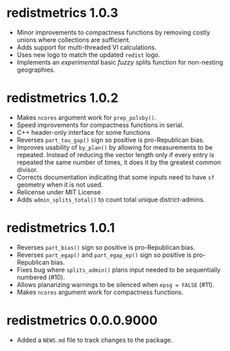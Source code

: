 # redistmetrics 1.0.3
* Minor improvements to compactness functions by removing costly unions where collections are sufficient.
* Adds support for multi-threaded VI calculations.
* Uses new logo to match the updated `redist` logo.
* Implements an _experimental_ basic *fuzzy* splits function for non-nesting geographies. 

# redistmetrics 1.0.2
* Makes `ncores` argument work for `prep_polsby()`.
* Speed improvements for compactness functions in serial.
* C++ header-only interface for some functions
* Reverses `part_tau_gap()` sign so positive is pro-Republican bias.
* Improves usability of `by_plan()` by allowing for measurements to be repeated. Instead of reducing the vector length only if every entry is repeated the same number of times, it does it by the greatest common divisor.
* Corrects documentation indicating that some inputs need to have `sf` geometry when it is not used.
* Relicense under MIT License
* Adds `admin_splits_total()` to count total unique district-admins.

# redistmetrics 1.0.1

* Reverses `part_bias()` sign so positive is pro-Republican bias.
* Reverses `part_egap()` and `part_egap_ep()` sign so positive is pro-Republican bias.
* Fixes bug where `splits_admin()` plans input needed to be sequentially numbered (#10).
* Allows planarizing warnings to be silenced when `epsg = FALSE` (#11).
* Makes `ncores` argument work for compactness functions.

# redistmetrics 0.0.0.9000

* Added a `NEWS.md` file to track changes to the package.
